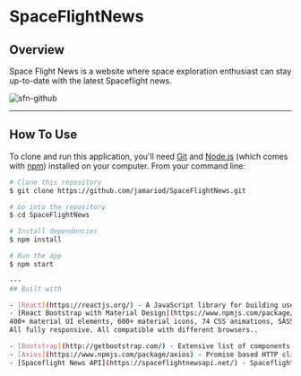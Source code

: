 SpaceFlightNews
============
## Overview 

Space Flight News is a website where space exploration enthusiast can stay up-to-date with the latest Spaceflight news.

![sfn-github](https://user-images.githubusercontent.com/24234259/152699404-52cd2502-dc82-473e-b7f3-c8b69469f701.gif)

---
## How To Use

To clone and run this application, you'll need [Git](https://git-scm.com) and [Node.js](https://nodejs.org/en/download/) (which comes with [npm](http://npmjs.com)) installed on your computer. From your command line:

```bash
# Clone this repository
$ git clone https://github.com/jamariod/SpaceFlightNews.git

# Go into the repository
$ cd SpaceFlightNews

# Install dependencies
$ npm install

# Run the app
$ npm start

---
## Built with 

- [React](https://reactjs.org/) - A JavaScript library for building user interfaces.
- [React Bootstrap with Material Design](https://www.npmjs.com/package/mdbreact) - Built with React and Bootstrap 4. Absolutely no jQuery.
400+ material UI elements, 600+ material icons, 74 CSS animations, SASS files and many more.
All fully responsive. All compatible with different browsers..

- [Bootstrap](http://getbootstrap.com/) - Extensive list of components and  Bundled Javascript plugins.
- [Axios](https://www.npmjs.com/package/axios) - Promise based HTTP client for the browser and node.js.
- [Spaceflight News API](https://spaceflightnewsapi.net/) - Spaceflight News API (SNAPI) enables developers to add the latest spaceflight news to their apps.
